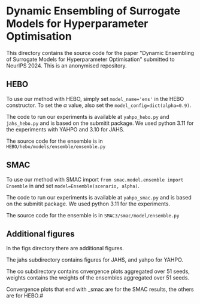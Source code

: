 # Dynamic Ensembling of Surrogate Models for Hyperparameter Optimisation

This directory contains the source code for the paper "Dynamic Ensembling of Surrogate Models for Hyperparameter Optimisation" submitted to NeurIPS 2024. This is an anonymised repository.

## HEBO
To use our method with HEBO, simply set `model_name='ens'` in the HEBO constructor. To set the $\alpha$ value, also set the `model_config=dict(alpha=0.9)`.

The code to run our experiments is available at `yahpo_hebo.py` and `jahs_hebo.py` and is based on the submitit package.
We used python 3.11 for the experiments with YAHPO and 3.10 for JAHS.

The source code for the ensemble is in `HEBO/hebo/models/ensemble/ensemble.py`

##  SMAC
To use our method with SMAC import `from smac.model.ensemble import Ensemble` in and set `model=Ensemble(scenario, alpha)`.

The code to run our experiments is available at `yahpo_smac.py` and is based on the submitit package.
We used python 3.11 for the experiments.

The source code for the ensemble is in `SMAC3/smac/model/ensemble.py`

## Additional figures
In the figs directory there are additional figures.

The jahs subdirectory contains figures for JAHS, and yahpo for YAHPO.

The co subdirectory contains cnvergence plots aggregated over 51 seeds, weights contains the weights of the ensembles aggregated over 51 seeds.

Convergence plots that end with _smac are for the SMAC results, the others are for HEBO.# 

